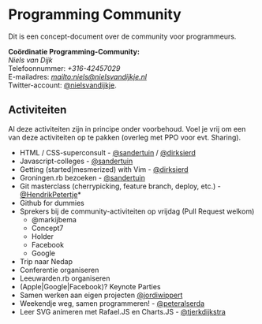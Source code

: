 # Programming Community

Dit is een concept-document over de community voor programmeurs.

**Coördinatie Programming-Community:**  
*Niels van Dijk*  
Telefoonnummer: *+316-42457029*  
E-mailadres: *<mailto:niels@nielsvandijkje.nl>*  
Twitter-account: [@nielsvandijkje][nielsvandijkje].

## Activiteiten

Al deze activiteiten zijn in principe onder voorbehoud.
Voel je vrij om een van deze activiteiten op te pakken (overleg met PPO voor evt. Sharing).

* HTML / CSS-superconsult - [@sandertuin][sandertuin] / [@dirksierd][dirksierd]
* Javascript-colleges - [@sandertuin][sandertuin]
* Getting (started|mesmerized) with Vim - [@dirksierd][dirksierd]
* Groningen.rb bezoeken - [@sandertuin][sandertuin]
* Git masterclass (cherrypicking, feature branch, deploy, etc.) - [@HendrikPetertje][hendrikpetertje]*
* Github for dummies
* Sprekers bij de community-activiteiten op vrijdag (Pull Request welkom)
  * @markijbema
  * Concept7
  * Holder
  * Facebook
  * Google
* Trip naar Nedap
* Conferentie organiseren
* Leeuwarden.rb organiseren
* (Apple|Google|Facebook)? Keynote Parties
* Samen werken aan eigen projecten [@jordiwippert][jordiwippert]
* Weekendje weg, samen programmeren! - [@peteralserda][peteralserda]
* Leer SVG animeren met Rafael.JS en Charts.JS - [@tjerkdijkstra][tjerkdijkstra]

[jordiwippert]: https://twitter.com/Jordi94NL
[sandertuin]: https://twitter.com/sandertuin
[dirksierd]: https://twitter.com/dirksierd
[hendrikpetertje]: https://twitter.com/hendrikpetertje
[nielsvandijkje]: https://twitter.com/nielsvandijkje
[peteralserda]: https://twitter.com/AlserdaP
[tjerkdijkstra]: https://twitter.com/tjerkdijkstra
